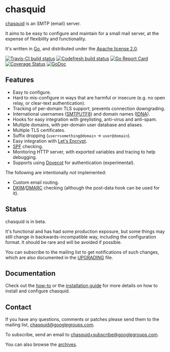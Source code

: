 
# chasquid

[chasquid](https://blitiri.com.ar/p/chasquid) is an SMTP (email) server.

It aims to be easy to configure and maintain for a small mail server, at the
expense of flexibility and functionality.

It's written in [Go](https://golang.org), and distributed under the
[Apache license 2.0](http://en.wikipedia.org/wiki/Apache_License).

[![Travis-CI build status](https://travis-ci.org/albertito/chasquid.svg?branch=master)](https://travis-ci.org/albertito/chasquid)
[![Codefresh build status](https://g.codefresh.io/api/badges/build?repoOwner=albertito&repoName=chasquid&branch=master&pipelineName=chasquid&accountName=albertito&type=cf-1)](https://g.codefresh.io/repositories/albertito/chasquid/builds?filter=trigger:build;branch:master;service:5abec627df25930001c9940d~chasquid)
[![Go Report Card](https://goreportcard.com/badge/github.com/albertito/chasquid)](https://goreportcard.com/report/github.com/albertito/chasquid)
[![Coverage Status](https://coveralls.io/repos/github/albertito/chasquid/badge.svg?branch=next)](https://coveralls.io/github/albertito/chasquid?branch=next)
[![GoDoc](https://godoc.org/blitiri.com.ar/go/chasquid?status.svg)](https://godoc.org/blitiri.com.ar/go/chasquid)


## Features

* Easy to configure.
* Hard to mis-configure in ways that are harmful or insecure (e.g. no open
  relay, or clear-text authentication).
* Tracking of per-domain TLS support, prevents connection downgrading.
* International usernames ([SMTPUTF8]) and domain names ([IDNA]).
* Hooks for easy integration with greylisting, anti-virus and anti-spam.
* Multiple domains, with per-domain user database and aliases.
* Multiple TLS certificates.
* Suffix dropping (`user+something@domain` → `user@domain`).
* Easy integration with [Let's Encrypt].
* [SPF] checking.
* Monitoring HTTP server, with exported variables and tracing to help
  debugging.
* Supports using [Dovecot] for authentication (experimental).

The following are intentionally *not* implemented:

* Custom email routing.
* [DKIM]/[DMARC] checking (although the post-data hook can be used for it).

[SMTPUTF8]: https://en.wikipedia.org/wiki/Extended_SMTP#SMTPUTF8
[IDNA]: https://en.wikipedia.org/wiki/Internationalized_domain_name
[Let's Encrypt]: https://letsencrypt.org
[Dovecot]: https://dovecot.org
[SPF]: https://en.wikipedia.org/wiki/Sender_Policy_Framework
[DKIM]: https://en.wikipedia.org/wiki/DomainKeys_Identified_Mail
[DMARC]: https://en.wikipedia.org/wiki/DMARC


## Status

chasquid is in beta.

It's functional and has had some production exposure, but some things may
still change in backwards-incompatible way, including the configuration format.
It should be rare and will be avoided if possible.

You can subscribe to the mailing list to get notifications of such changes,
which are also documented in the [UPGRADING](UPGRADING.md) file.


## Documentation

Check out the [how-to](docs/howto.md) or the [installation guide](INSTALL.md)
for more details on how to install and configure chasquid.


## Contact

If you have any questions, comments or patches please send them to the mailing
list, chasquid@googlegroups.com.

To subscribe, send an email to chasquid+subscribe@googlegroups.com.

You can also browse the
[archives](https://groups.google.com/forum/#!forum/chasquid).

